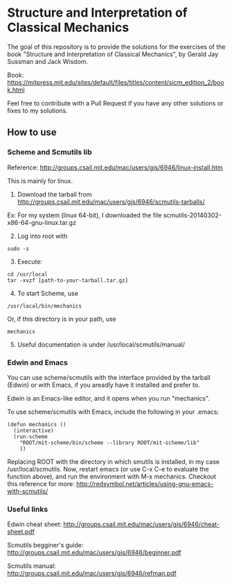 # Structure and Interpretation of Classical Mechanics

The goal of this repository is to provide the solutions for the exercises of the book "Structure and Interpretation of Classical Mechanics", by Gerald Jay Sussman and Jack Wisdom.

Book: https://mitpress.mit.edu/sites/default/files/titles/content/sicm_edition_2/book.html

Feel free to contribute with a Pull Request if you have any other solutions or fixes to my solutions.

## How to use

### Scheme and Scmutils lib

Reference: http://groups.csail.mit.edu/mac/users/gjs/6946/linux-install.htm

This is mainly for linux.

1) Download the tarball from http://groups.csail.mit.edu/mac/users/gjs/6946/scmutils-tarballs/

Ex: For my system (linux 64-bit), I downloaded the file scmutils-20140302-x86-64-gnu-linux.tar.gz

2) Log into root with

``` sudo -s ```

3) Execute:

```
cd /usr/local
tar -xvzf [path-to-your-tarball.tar.gz]
```


4) To start Scheme, use

``` /usr/local/bin/mechanics ```

Or, if this directory is in your path, use

``` mechanics ```

5) Useful documentation is under /usr/local/scmutils/manual/

### Edwin and Emacs

You can use scheme/scmutils with the interface provided by the tarball (Edwin) or with Emacs, if you areadly have it installed and prefer to.

Edwin is an Emacs-like editor, and it opens when you run "mechanics".

To use scheme/scmutils with Emacs, include the following in your .emacs:

```
(defun mechanics ()
  (interactive)
  (run-scheme
    "ROOT/mit-scheme/bin/scheme --library ROOT/mit-scheme/lib"
    ))
```

Replacing ROOT with the directory in which smutils is installed, in my case /usr/local/scmutils.
Now, restart emacs (or use C-x C-e to evaluate the function above), and run the environment with M-x mechanics.
Checkout this reference for more: http://redsymbol.net/articles/using-gnu-emacs-with-scmutils/

### Useful links

Edwin cheat sheet: http://groups.csail.mit.edu/mac/users/gjs/6946/cheat-sheet.pdf

Scmutils begginer's guide: http://groups.csail.mit.edu/mac/users/gjs/6946/beginner.pdf

Scmutils manual: http://groups.csail.mit.edu/mac/users/gjs/6946/refman.pdf
